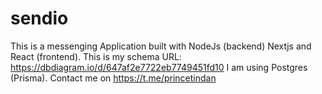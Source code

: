 # sendio
This is a messenging Application built with NodeJs (backend)
Nextjs and React (frontend).
This is my schema URL: https://dbdiagram.io/d/647af2e7722eb7749451fd10
I am using Postgres  (Prisma).
Contact me on https://t.me/princetindan
